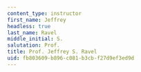 ```yaml
---
content_type: instructor
first_name: Jeffrey
headless: true
last_name: Ravel
middle_initial: S.
salutation: Prof.
title: Prof. Jeffrey S. Ravel
uid: fb803609-b896-c081-b3cb-f27d9ef3ed9d
---
```

